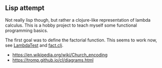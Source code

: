 ## Lisp attempt

Not really lisp though, but rather a clojure-like representation of lambda calculus. This is a hobby project to teach myself some functional programming basics.

The first goal was to define the factorial function. This seems to work now, see [LambdaTest](https://github.com/h908714124/lisp-attempt/blob/master/src/test/java/com/mypack/eval/LambdaTest.java) and [fact.clj](https://github.com/h908714124/lisp-attempt/blob/master/src/lisp/fact.clj).


* https://en.wikipedia.org/wiki/Church_encoding
* https://tromp.github.io/cl/diagrams.html


